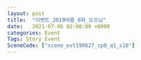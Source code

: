 ```yaml
---
layout: post
title:  "이벤트_2019여름_0화_오프닝"
date:   2021-07-06 02:00:00 +0000
categories: Event
Tags: Story Event
SceneCode: ["scene_evt190627_cp0_q1_s10"]
---
```

